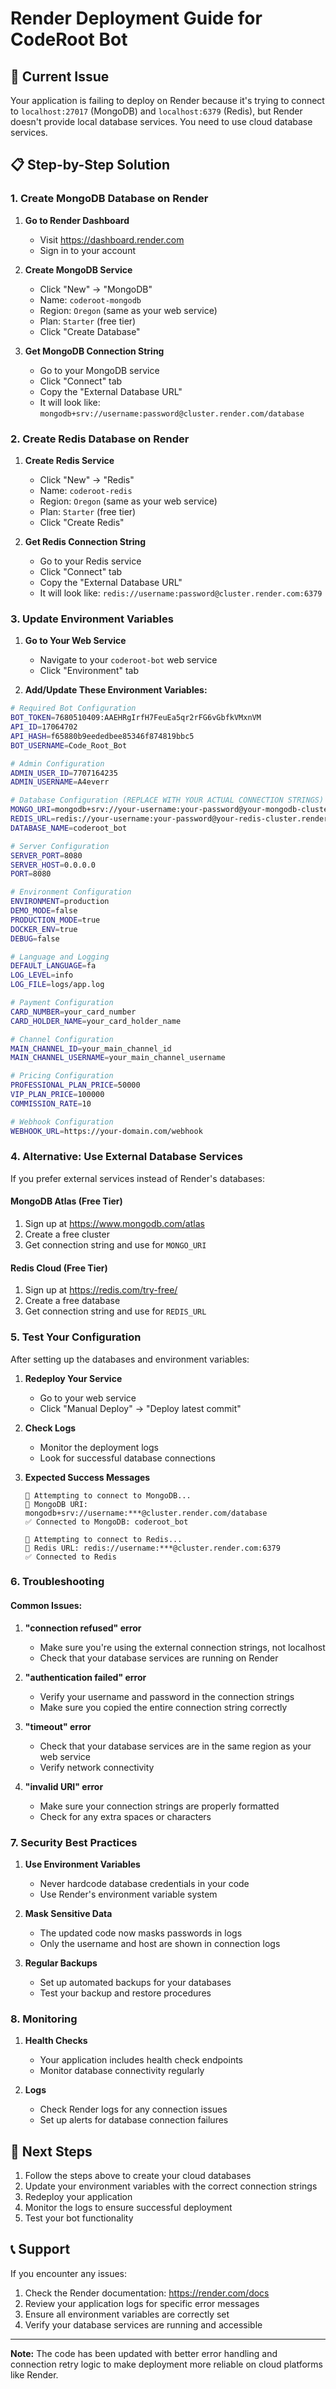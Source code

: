 # Render Deployment Guide for CodeRoot Bot

## 🚨 Current Issue
Your application is failing to deploy on Render because it's trying to connect to `localhost:27017` (MongoDB) and `localhost:6379` (Redis), but Render doesn't provide local database services. You need to use cloud database services.

## 📋 Step-by-Step Solution

### 1. Create MongoDB Database on Render

1. **Go to Render Dashboard**
   - Visit https://dashboard.render.com
   - Sign in to your account

2. **Create MongoDB Service**
   - Click "New" → "MongoDB"
   - Name: `coderoot-mongodb`
   - Region: `Oregon` (same as your web service)
   - Plan: `Starter` (free tier)
   - Click "Create Database"

3. **Get MongoDB Connection String**
   - Go to your MongoDB service
   - Click "Connect" tab
   - Copy the "External Database URL"
   - It will look like: `mongodb+srv://username:password@cluster.render.com/database`

### 2. Create Redis Database on Render

1. **Create Redis Service**
   - Click "New" → "Redis"
   - Name: `coderoot-redis`
   - Region: `Oregon` (same as your web service)
   - Plan: `Starter` (free tier)
   - Click "Create Redis"

2. **Get Redis Connection String**
   - Go to your Redis service
   - Click "Connect" tab
   - Copy the "External Database URL"
   - It will look like: `redis://username:password@cluster.render.com:6379`

### 3. Update Environment Variables

1. **Go to Your Web Service**
   - Navigate to your `coderoot-bot` web service
   - Click "Environment" tab

2. **Add/Update These Environment Variables:**

```bash
# Required Bot Configuration
BOT_TOKEN=7680510409:AAEHRgIrfH7FeuEa5qr2rFG6vGbfkVMxnVM
API_ID=17064702
API_HASH=f65880b9eededbee85346f874819bbc5
BOT_USERNAME=Code_Root_Bot

# Admin Configuration
ADMIN_USER_ID=7707164235
ADMIN_USERNAME=A4everr

# Database Configuration (REPLACE WITH YOUR ACTUAL CONNECTION STRINGS)
MONGO_URI=mongodb+srv://your-username:your-password@your-mongodb-cluster.render.com/database
REDIS_URL=redis://your-username:your-password@your-redis-cluster.render.com:6379
DATABASE_NAME=coderoot_bot

# Server Configuration
SERVER_PORT=8080
SERVER_HOST=0.0.0.0
PORT=8080

# Environment Configuration
ENVIRONMENT=production
DEMO_MODE=false
PRODUCTION_MODE=true
DOCKER_ENV=true
DEBUG=false

# Language and Logging
DEFAULT_LANGUAGE=fa
LOG_LEVEL=info
LOG_FILE=logs/app.log

# Payment Configuration
CARD_NUMBER=your_card_number
CARD_HOLDER_NAME=your_card_holder_name

# Channel Configuration
MAIN_CHANNEL_ID=your_main_channel_id
MAIN_CHANNEL_USERNAME=your_main_channel_username

# Pricing Configuration
PROFESSIONAL_PLAN_PRICE=50000
VIP_PLAN_PRICE=100000
COMMISSION_RATE=10

# Webhook Configuration
WEBHOOK_URL=https://your-domain.com/webhook
```

### 4. Alternative: Use External Database Services

If you prefer external services instead of Render's databases:

#### MongoDB Atlas (Free Tier)
1. Sign up at https://www.mongodb.com/atlas
2. Create a free cluster
3. Get connection string and use for `MONGO_URI`

#### Redis Cloud (Free Tier)
1. Sign up at https://redis.com/try-free/
2. Create a free database
3. Get connection string and use for `REDIS_URL`

### 5. Test Your Configuration

After setting up the databases and environment variables:

1. **Redeploy Your Service**
   - Go to your web service
   - Click "Manual Deploy" → "Deploy latest commit"

2. **Check Logs**
   - Monitor the deployment logs
   - Look for successful database connections

3. **Expected Success Messages**
   ```
   🔌 Attempting to connect to MongoDB...
   📍 MongoDB URI: mongodb+srv://username:***@cluster.render.com/database
   ✅ Connected to MongoDB: coderoot_bot
   
   🔌 Attempting to connect to Redis...
   📍 Redis URL: redis://username:***@cluster.render.com:6379
   ✅ Connected to Redis
   ```

### 6. Troubleshooting

#### Common Issues:

1. **"connection refused" error**
   - Make sure you're using the external connection strings, not localhost
   - Check that your database services are running on Render

2. **"authentication failed" error**
   - Verify your username and password in the connection strings
   - Make sure you copied the entire connection string correctly

3. **"timeout" error**
   - Check that your database services are in the same region as your web service
   - Verify network connectivity

4. **"invalid URI" error**
   - Make sure your connection strings are properly formatted
   - Check for any extra spaces or characters

### 7. Security Best Practices

1. **Use Environment Variables**
   - Never hardcode database credentials in your code
   - Use Render's environment variable system

2. **Mask Sensitive Data**
   - The updated code now masks passwords in logs
   - Only the username and host are shown in connection logs

3. **Regular Backups**
   - Set up automated backups for your databases
   - Test your backup and restore procedures

### 8. Monitoring

1. **Health Checks**
   - Your application includes health check endpoints
   - Monitor database connectivity regularly

2. **Logs**
   - Check Render logs for any connection issues
   - Set up alerts for database connection failures

## 🎯 Next Steps

1. Follow the steps above to create your cloud databases
2. Update your environment variables with the correct connection strings
3. Redeploy your application
4. Monitor the logs to ensure successful deployment
5. Test your bot functionality

## 📞 Support

If you encounter any issues:
1. Check the Render documentation: https://render.com/docs
2. Review your application logs for specific error messages
3. Ensure all environment variables are correctly set
4. Verify your database services are running and accessible

---

**Note:** The code has been updated with better error handling and connection retry logic to make deployment more reliable on cloud platforms like Render.